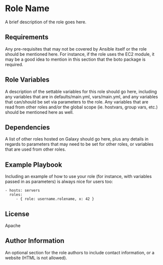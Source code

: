 Role Name
=========

A brief description of the role goes here.

Requirements
------------

Any pre-requisites that may not be covered by Ansible itself or the role should be mentioned here. For instance,
if the role uses the EC2 module, it may be a good idea to mention in this section that the boto package is required.

Role Variables
--------------

A description of the settable variables for this role should go here, including any variables that are in
defaults/main.yml, vars/main.yml, and any variables that can/should be set via parameters to the role. Any variables
that are read from other roles and/or the global scope (ie. hostvars, group vars, etc.) should be mentioned here as well.

Dependencies
------------

A list of other roles hosted on Galaxy should go here, plus any details in regards to parameters that may need to be set
for other roles, or variables that are used from other roles.

Example Playbook
----------------

Including an example of how to use your role (for instance, with variables passed in as parameters) is always nice for
users too:

    - hosts: servers
      roles:
         - { role: username.rolename, x: 42 }

License
-------

Apache

Author Information
------------------

An optional section for the role authors to include contact information, or a website (HTML is not allowed).
